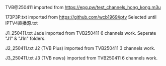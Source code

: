 TVB@250411 imported from https://epg.pw/test_channels_hong_kong.m3u

173P3P.txt imported from https://github.com/wcb1969/iptv             Selected until IPTV4直播源.txt

J1_250411.txt  Jade imported from TVB250411           6 channels work. Seperate "J1" & "J1n" folders.

J2_250411.txt  J2 (TVB Plus) imported from TVB250411  3 channels work.

J3_250411.txt  J3 (TVB news) imported from TVB250411  6 channels work.

